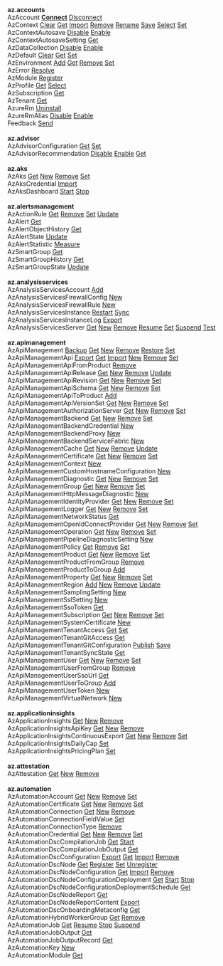  <br/><br/> **az.accounts** <br/>AzAccount [**Connect**](#connect-azaccount)
[Disconnect](#disconnect-azaccount)
<br/>AzContext [Clear](#clear-azcontext)
[Get](#get-azcontext)
[Import](#import-azcontext)
[Remove](#remove-azcontext)
[Rename](#rename-azcontext)
[Save](#save-azcontext)
[Select](#select-azcontext)
[Set](#set-azcontext)
<br/>AzContextAutosave [Disable](#disable-azcontextautosave)
[Enable](#enable-azcontextautosave)
<br/>AzContextAutosaveSetting [Get](#get-azcontextautosavesetting)
<br/>AzDataCollection [Disable](#disable-azdatacollection)
[Enable](#enable-azdatacollection)
<br/>AzDefault [Clear](#clear-azdefault)
[Get](#get-azdefault)
[Set](#set-azdefault)
<br/>AzEnvironment [Add](#add-azenvironment)
[Get](#get-azenvironment)
[Remove](#remove-azenvironment)
[Set](#set-azenvironment)
<br/>AzError [Resolve](#resolve-azerror)
<br/>AzModule [Register](#register-azmodule)
<br/>AzProfile [Get](#get-azprofile)
[Select](#select-azprofile)
<br/>AzSubscription [Get](#get-azsubscription)
<br/>AzTenant [Get](#get-aztenant)
<br/>AzureRm [Uninstall](#uninstall-azurerm)
<br/>AzureRmAlias [Disable](#disable-azurermalias)
[Enable](#enable-azurermalias)
<br/>Feedback [Send](#send-feedback)
 <br/><br/> **az.advisor** <br/>AzAdvisorConfiguration [Get](#get-azadvisorconfiguration)
[Set](#set-azadvisorconfiguration)
<br/>AzAdvisorRecommendation [Disable](#disable-azadvisorrecommendation)
[Enable](#enable-azadvisorrecommendation)
[Get](#get-azadvisorrecommendation)
 <br/><br/> **az.aks** <br/>AzAks [Get](#get-azaks)
[New](#new-azaks)
[Remove](#remove-azaks)
[Set](#set-azaks)
<br/>AzAksCredential [Import](#import-azakscredential)
<br/>AzAksDashboard [Start](#start-azaksdashboard)
[Stop](#stop-azaksdashboard)
 <br/><br/> **az.alertsmanagement** <br/>AzActionRule [Get](#get-azactionrule)
[Remove](#remove-azactionrule)
[Set](#set-azactionrule)
[Update](#update-azactionrule)
<br/>AzAlert [Get](#get-azalert)
<br/>AzAlertObjectHistory [Get](#get-azalertobjecthistory)
<br/>AzAlertState [Update](#update-azalertstate)
<br/>AzAlertStatistic [Measure](#measure-azalertstatistic)
<br/>AzSmartGroup [Get](#get-azsmartgroup)
<br/>AzSmartGroupHistory [Get](#get-azsmartgrouphistory)
<br/>AzSmartGroupState [Update](#update-azsmartgroupstate)
 <br/><br/> **az.analysisservices** <br/>AzAnalysisServicesAccount [Add](#add-azanalysisservicesaccount)
<br/>AzAnalysisServicesFirewallConfig [New](#new-azanalysisservicesfirewallconfig)
<br/>AzAnalysisServicesFirewallRule [New](#new-azanalysisservicesfirewallrule)
<br/>AzAnalysisServicesInstance [Restart](#restart-azanalysisservicesinstance)
[Sync](#sync-azanalysisservicesinstance)
<br/>AzAnalysisServicesInstanceLog [Export](#export-azanalysisservicesinstancelog)
<br/>AzAnalysisServicesServer [Get](#get-azanalysisservicesserver)
[New](#new-azanalysisservicesserver)
[Remove](#remove-azanalysisservicesserver)
[Resume](#resume-azanalysisservicesserver)
[Set](#set-azanalysisservicesserver)
[Suspend](#suspend-azanalysisservicesserver)
[Test](#test-azanalysisservicesserver)
 <br/><br/> **az.apimanagement** <br/>AzApiManagement [Backup](#backup-azapimanagement)
[Get](#get-azapimanagement)
[New](#new-azapimanagement)
[Remove](#remove-azapimanagement)
[Restore](#restore-azapimanagement)
[Set](#set-azapimanagement)
<br/>AzApiManagementApi [Export](#export-azapimanagementapi)
[Get](#get-azapimanagementapi)
[Import](#import-azapimanagementapi)
[New](#new-azapimanagementapi)
[Remove](#remove-azapimanagementapi)
[Set](#set-azapimanagementapi)
<br/>AzApiManagementApiFromProduct [Remove](#remove-azapimanagementapifromproduct)
<br/>AzApiManagementApiRelease [Get](#get-azapimanagementapirelease)
[New](#new-azapimanagementapirelease)
[Remove](#remove-azapimanagementapirelease)
[Update](#update-azapimanagementapirelease)
<br/>AzApiManagementApiRevision [Get](#get-azapimanagementapirevision)
[New](#new-azapimanagementapirevision)
[Remove](#remove-azapimanagementapirevision)
[Set](#set-azapimanagementapirevision)
<br/>AzApiManagementApiSchema [Get](#get-azapimanagementapischema)
[New](#new-azapimanagementapischema)
[Remove](#remove-azapimanagementapischema)
[Set](#set-azapimanagementapischema)
<br/>AzApiManagementApiToProduct [Add](#add-azapimanagementapitoproduct)
<br/>AzApiManagementApiVersionSet [Get](#get-azapimanagementapiversionset)
[New](#new-azapimanagementapiversionset)
[Remove](#remove-azapimanagementapiversionset)
[Set](#set-azapimanagementapiversionset)
<br/>AzApiManagementAuthorizationServer [Get](#get-azapimanagementauthorizationserver)
[New](#new-azapimanagementauthorizationserver)
[Remove](#remove-azapimanagementauthorizationserver)
[Set](#set-azapimanagementauthorizationserver)
<br/>AzApiManagementBackend [Get](#get-azapimanagementbackend)
[New](#new-azapimanagementbackend)
[Remove](#remove-azapimanagementbackend)
[Set](#set-azapimanagementbackend)
<br/>AzApiManagementBackendCredential [New](#new-azapimanagementbackendcredential)
<br/>AzApiManagementBackendProxy [New](#new-azapimanagementbackendproxy)
<br/>AzApiManagementBackendServiceFabric [New](#new-azapimanagementbackendservicefabric)
<br/>AzApiManagementCache [Get](#get-azapimanagementcache)
[New](#new-azapimanagementcache)
[Remove](#remove-azapimanagementcache)
[Update](#update-azapimanagementcache)
<br/>AzApiManagementCertificate [Get](#get-azapimanagementcertificate)
[New](#new-azapimanagementcertificate)
[Remove](#remove-azapimanagementcertificate)
[Set](#set-azapimanagementcertificate)
<br/>AzApiManagementContext [New](#new-azapimanagementcontext)
<br/>AzApiManagementCustomHostnameConfiguration [New](#new-azapimanagementcustomhostnameconfiguration)
<br/>AzApiManagementDiagnostic [Get](#get-azapimanagementdiagnostic)
[New](#new-azapimanagementdiagnostic)
[Remove](#remove-azapimanagementdiagnostic)
[Set](#set-azapimanagementdiagnostic)
<br/>AzApiManagementGroup [Get](#get-azapimanagementgroup)
[New](#new-azapimanagementgroup)
[Remove](#remove-azapimanagementgroup)
[Set](#set-azapimanagementgroup)
<br/>AzApiManagementHttpMessageDiagnostic [New](#new-azapimanagementhttpmessagediagnostic)
<br/>AzApiManagementIdentityProvider [Get](#get-azapimanagementidentityprovider)
[New](#new-azapimanagementidentityprovider)
[Remove](#remove-azapimanagementidentityprovider)
[Set](#set-azapimanagementidentityprovider)
<br/>AzApiManagementLogger [Get](#get-azapimanagementlogger)
[New](#new-azapimanagementlogger)
[Remove](#remove-azapimanagementlogger)
[Set](#set-azapimanagementlogger)
<br/>AzApiManagementNetworkStatus [Get](#get-azapimanagementnetworkstatus)
<br/>AzApiManagementOpenIdConnectProvider [Get](#get-azapimanagementopenidconnectprovider)
[New](#new-azapimanagementopenidconnectprovider)
[Remove](#remove-azapimanagementopenidconnectprovider)
[Set](#set-azapimanagementopenidconnectprovider)
<br/>AzApiManagementOperation [Get](#get-azapimanagementoperation)
[New](#new-azapimanagementoperation)
[Remove](#remove-azapimanagementoperation)
[Set](#set-azapimanagementoperation)
<br/>AzApiManagementPipelineDiagnosticSetting [New](#new-azapimanagementpipelinediagnosticsetting)
<br/>AzApiManagementPolicy [Get](#get-azapimanagementpolicy)
[Remove](#remove-azapimanagementpolicy)
[Set](#set-azapimanagementpolicy)
<br/>AzApiManagementProduct [Get](#get-azapimanagementproduct)
[New](#new-azapimanagementproduct)
[Remove](#remove-azapimanagementproduct)
[Set](#set-azapimanagementproduct)
<br/>AzApiManagementProductFromGroup [Remove](#remove-azapimanagementproductfromgroup)
<br/>AzApiManagementProductToGroup [Add](#add-azapimanagementproducttogroup)
<br/>AzApiManagementProperty [Get](#get-azapimanagementproperty)
[New](#new-azapimanagementproperty)
[Remove](#remove-azapimanagementproperty)
[Set](#set-azapimanagementproperty)
<br/>AzApiManagementRegion [Add](#add-azapimanagementregion)
[New](#new-azapimanagementregion)
[Remove](#remove-azapimanagementregion)
[Update](#update-azapimanagementregion)
<br/>AzApiManagementSamplingSetting [New](#new-azapimanagementsamplingsetting)
<br/>AzApiManagementSslSetting [New](#new-azapimanagementsslsetting)
<br/>AzApiManagementSsoToken [Get](#get-azapimanagementssotoken)
<br/>AzApiManagementSubscription [Get](#get-azapimanagementsubscription)
[New](#new-azapimanagementsubscription)
[Remove](#remove-azapimanagementsubscription)
[Set](#set-azapimanagementsubscription)
<br/>AzApiManagementSystemCertificate [New](#new-azapimanagementsystemcertificate)
<br/>AzApiManagementTenantAccess [Get](#get-azapimanagementtenantaccess)
[Set](#set-azapimanagementtenantaccess)
<br/>AzApiManagementTenantGitAccess [Get](#get-azapimanagementtenantgitaccess)
<br/>AzApiManagementTenantGitConfiguration [Publish](#publish-azapimanagementtenantgitconfiguration)
[Save](#save-azapimanagementtenantgitconfiguration)
<br/>AzApiManagementTenantSyncState [Get](#get-azapimanagementtenantsyncstate)
<br/>AzApiManagementUser [Get](#get-azapimanagementuser)
[New](#new-azapimanagementuser)
[Remove](#remove-azapimanagementuser)
[Set](#set-azapimanagementuser)
<br/>AzApiManagementUserFromGroup [Remove](#remove-azapimanagementuserfromgroup)
<br/>AzApiManagementUserSsoUrl [Get](#get-azapimanagementuserssourl)
<br/>AzApiManagementUserToGroup [Add](#add-azapimanagementusertogroup)
<br/>AzApiManagementUserToken [New](#new-azapimanagementusertoken)
<br/>AzApiManagementVirtualNetwork [New](#new-azapimanagementvirtualnetwork)
 <br/><br/> **az.applicationinsights** <br/>AzApplicationInsights [Get](#get-azapplicationinsights)
[New](#new-azapplicationinsights)
[Remove](#remove-azapplicationinsights)
<br/>AzApplicationInsightsApiKey [Get](#get-azapplicationinsightsapikey)
[New](#new-azapplicationinsightsapikey)
[Remove](#remove-azapplicationinsightsapikey)
<br/>AzApplicationInsightsContinuousExport [Get](#get-azapplicationinsightscontinuousexport)
[New](#new-azapplicationinsightscontinuousexport)
[Remove](#remove-azapplicationinsightscontinuousexport)
[Set](#set-azapplicationinsightscontinuousexport)
<br/>AzApplicationInsightsDailyCap [Set](#set-azapplicationinsightsdailycap)
<br/>AzApplicationInsightsPricingPlan [Set](#set-azapplicationinsightspricingplan)
 <br/><br/> **az.attestation** <br/>AzAttestation [Get](#get-azattestation)
[New](#new-azattestation)
[Remove](#remove-azattestation)
 <br/><br/> **az.automation** <br/>AzAutomationAccount [Get](#get-azautomationaccount)
[New](#new-azautomationaccount)
[Remove](#remove-azautomationaccount)
[Set](#set-azautomationaccount)
<br/>AzAutomationCertificate [Get](#get-azautomationcertificate)
[New](#new-azautomationcertificate)
[Remove](#remove-azautomationcertificate)
[Set](#set-azautomationcertificate)
<br/>AzAutomationConnection [Get](#get-azautomationconnection)
[New](#new-azautomationconnection)
[Remove](#remove-azautomationconnection)
<br/>AzAutomationConnectionFieldValue [Set](#set-azautomationconnectionfieldvalue)
<br/>AzAutomationConnectionType [Remove](#remove-azautomationconnectiontype)
<br/>AzAutomationCredential [Get](#get-azautomationcredential)
[New](#new-azautomationcredential)
[Remove](#remove-azautomationcredential)
[Set](#set-azautomationcredential)
<br/>AzAutomationDscCompilationJob [Get](#get-azautomationdsccompilationjob)
[Start](#start-azautomationdsccompilationjob)
<br/>AzAutomationDscCompilationJobOutput [Get](#get-azautomationdsccompilationjoboutput)
<br/>AzAutomationDscConfiguration [Export](#export-azautomationdscconfiguration)
[Get](#get-azautomationdscconfiguration)
[Import](#import-azautomationdscconfiguration)
[Remove](#remove-azautomationdscconfiguration)
<br/>AzAutomationDscNode [Get](#get-azautomationdscnode)
[Register](#register-azautomationdscnode)
[Set](#set-azautomationdscnode)
[Unregister](#unregister-azautomationdscnode)
<br/>AzAutomationDscNodeConfiguration [Get](#get-azautomationdscnodeconfiguration)
[Import](#import-azautomationdscnodeconfiguration)
[Remove](#remove-azautomationdscnodeconfiguration)
<br/>AzAutomationDscNodeConfigurationDeployment [Get](#get-azautomationdscnodeconfigurationdeployment)
[Start](#start-azautomationdscnodeconfigurationdeployment)
[Stop](#stop-azautomationdscnodeconfigurationdeployment)
<br/>AzAutomationDscNodeConfigurationDeploymentSchedule [Get](#get-azautomationdscnodeconfigurationdeploymentschedule)
<br/>AzAutomationDscNodeReport [Get](#get-azautomationdscnodereport)
<br/>AzAutomationDscNodeReportContent [Export](#export-azautomationdscnodereportcontent)
<br/>AzAutomationDscOnboardingMetaconfig [Get](#get-azautomationdsconboardingmetaconfig)
<br/>AzAutomationHybridWorkerGroup [Get](#get-azautomationhybridworkergroup)
[Remove](#remove-azautomationhybridworkergroup)
<br/>AzAutomationJob [Get](#get-azautomationjob)
[Resume](#resume-azautomationjob)
[Stop](#stop-azautomationjob)
[Suspend](#suspend-azautomationjob)
<br/>AzAutomationJobOutput [Get](#get-azautomationjoboutput)
<br/>AzAutomationJobOutputRecord [Get](#get-azautomationjoboutputrecord)
<br/>AzAutomationKey [New](#new-azautomationkey)
<br/>AzAutomationModule [Get](#get-azautomationmodule)
